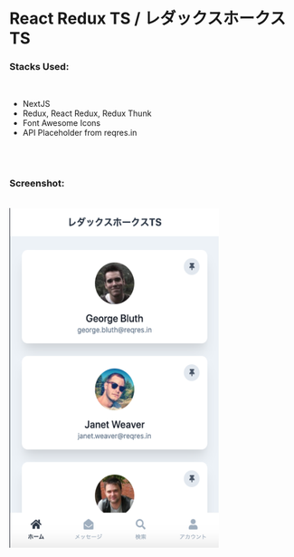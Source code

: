 # React Redux TS / レダックスホークス TS

### Stacks Used:

<br />

-   NextJS
    <br />
-   Redux, React Redux, Redux Thunk
    <br />
-   Font Awesome Icons
    <br />
-   API Placeholder from reqres.in

<br />
<br />

### Screenshot:

<br />
<img src="./assets/screenshots/ss-one.png" height="600" width="370"/>
